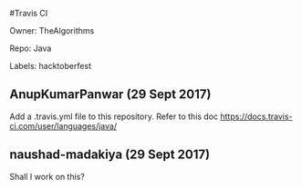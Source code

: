 #Travis CI

Owner: TheAlgorithms

Repo: Java

Labels: hacktoberfest 

## AnupKumarPanwar (29 Sept 2017)

Add a .travis.yml file to this repository.
Refer to this doc https://docs.travis-ci.com/user/languages/java/

## naushad-madakiya (29 Sept 2017)

Shall I work on this?

